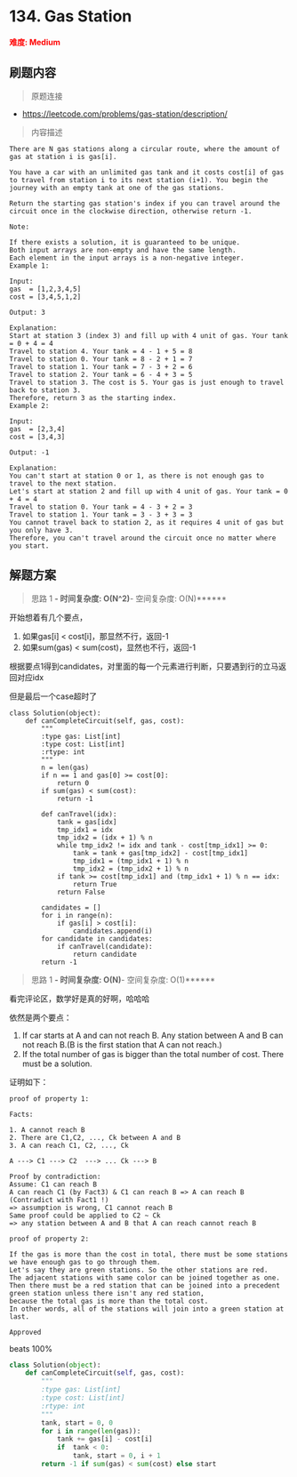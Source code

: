 # 134. Gas Station

**<font color=red>难度: Medium</font>**

## 刷题内容

> 原题连接

* https://leetcode.com/problems/gas-station/description/

> 内容描述

```
There are N gas stations along a circular route, where the amount of gas at station i is gas[i].

You have a car with an unlimited gas tank and it costs cost[i] of gas to travel from station i to its next station (i+1). You begin the journey with an empty tank at one of the gas stations.

Return the starting gas station's index if you can travel around the circuit once in the clockwise direction, otherwise return -1.

Note:

If there exists a solution, it is guaranteed to be unique.
Both input arrays are non-empty and have the same length.
Each element in the input arrays is a non-negative integer.
Example 1:

Input: 
gas  = [1,2,3,4,5]
cost = [3,4,5,1,2]

Output: 3

Explanation:
Start at station 3 (index 3) and fill up with 4 unit of gas. Your tank = 0 + 4 = 4
Travel to station 4. Your tank = 4 - 1 + 5 = 8
Travel to station 0. Your tank = 8 - 2 + 1 = 7
Travel to station 1. Your tank = 7 - 3 + 2 = 6
Travel to station 2. Your tank = 6 - 4 + 3 = 5
Travel to station 3. The cost is 5. Your gas is just enough to travel back to station 3.
Therefore, return 3 as the starting index.
Example 2:

Input: 
gas  = [2,3,4]
cost = [3,4,3]

Output: -1

Explanation:
You can't start at station 0 or 1, as there is not enough gas to travel to the next station.
Let's start at station 2 and fill up with 4 unit of gas. Your tank = 0 + 4 = 4
Travel to station 0. Your tank = 4 - 3 + 2 = 3
Travel to station 1. Your tank = 3 - 3 + 3 = 3
You cannot travel back to station 2, as it requires 4 unit of gas but you only have 3.
Therefore, you can't travel around the circuit once no matter where you start.
```

## 解题方案

> 思路 1
******- 时间复杂度: O(N^2)******- 空间复杂度: O(N)******


开始想着有几个要点，

1. 如果gas[i] < cost[i]，那显然不行，返回-1
2. 如果sum(gas) < sum(cost)，显然也不行，返回-1

根据要点1得到candidates，对里面的每一个元素进行判断，只要遇到行的立马返回对应idx

但是最后一个case超时了


```
class Solution(object):
    def canCompleteCircuit(self, gas, cost):
        """
        :type gas: List[int]
        :type cost: List[int]
        :rtype: int
        """
        n = len(gas)
        if n == 1 and gas[0] >= cost[0]:
            return 0
        if sum(gas) < sum(cost):
            return -1
        
        def canTravel(idx):
            tank = gas[idx]
            tmp_idx1 = idx
            tmp_idx2 = (idx + 1) % n
            while tmp_idx2 != idx and tank - cost[tmp_idx1] >= 0:
                tank = tank + gas[tmp_idx2] - cost[tmp_idx1]
                tmp_idx1 = (tmp_idx1 + 1) % n
                tmp_idx2 = (tmp_idx2 + 1) % n
            if tank >= cost[tmp_idx1] and (tmp_idx1 + 1) % n == idx:
                return True
            return False
                
        candidates = []
        for i in range(n):
            if gas[i] > cost[i]:
                candidates.append(i)
        for candidate in candidates:
            if canTravel(candidate):
                return candidate
        return -1
```


> 思路 1
******- 时间复杂度: O(N)******- 空间复杂度: O(1)******

看完评论区，数学好是真的好啊，哈哈哈

依然是两个要点：

1. If car starts at A and can not reach B. 
Any station between A and B can not reach B.(B is the first station that A can not reach.)
2. If the total number of gas is bigger than the total number of cost. There must be a solution.

证明如下：
```
proof of property 1:

Facts:

1. A cannot reach B
2. There are C1,C2, ..., Ck between A and B
3. A can reach C1, C2, ..., Ck

A ---> C1 ---> C2  ---> ... Ck ---> B

Proof by contradiction:
Assume: C1 can reach B
A can reach C1 (by Fact3) & C1 can reach B => A can reach B (Contradict with Fact1 !)
=> assumption is wrong, C1 cannot reach B
Same proof could be applied to C2 ~ Ck
=> any station between A and B that A can reach cannot reach B
```

```
proof of property 2:

If the gas is more than the cost in total, there must be some stations we have enough gas to go through them. 
Let's say they are green stations. So the other stations are red. 
The adjacent stations with same color can be joined together as one. 
Then there must be a red station that can be joined into a precedent green station unless there isn't any red station, 
because the total gas is more than the total cost. 
In other words, all of the stations will join into a green station at last.

Approved
```
beats 100%

```python
class Solution(object):
    def canCompleteCircuit(self, gas, cost):
        """
        :type gas: List[int]
        :type cost: List[int]
        :rtype: int
        """        
        tank, start = 0, 0
        for i in range(len(gas)):
            tank += gas[i] - cost[i]
            if  tank < 0: 
                tank, start = 0, i + 1
        return -1 if sum(gas) < sum(cost) else start
```
